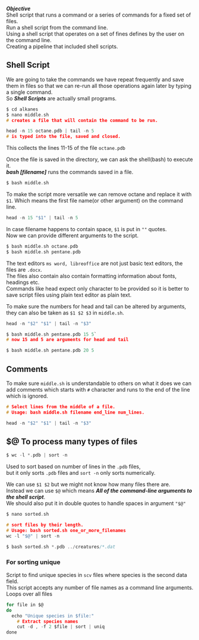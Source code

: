 

***Objective***       
Shell script that runs a command or a series of commands for a fixed set of files.      
Run a shell script from the command line.     
Using a shell script that operates on a set of fines defines by the user on the command line.     
Creating a pipeline that included shell scripts.


## Shell Script

We are going to take the commands we have repeat frequently and save them in files so that we can re-run all those operations again later by typing a single command.     
So ***Shell Scripts*** are actually small programs.
```c
$ cd alkanes
$ nano middle.sh
# creates a file that will contain the command to be run.

head -n 15 octane.pdb | tail -n 5
# is typed into the file, saved and closed.
```
This collects the lines 11-15 of the file `octane.pdb`

Once the file is saved in the directory, we can ask the shell(bash) to execute it.      
***bash [filename]*** runs the commands saved in a file.
```c
$ bash middle.sh
```

To make the script more versatile we can remove octane and replace it with `$1`.
Which means the first file name(or other argument) on the command line.
```c
head -n 15 "$1" | tail -n 5
```

In case filename happens to contain space, `$1` is put in `""` quotes.      
Now we can provide different arguments to the script.
```c
$ bash middle.sh octane.pdb
$ bash middle.sh pentane.pdb
```


The text editors `ms word, libreoffice` are not just basic text editors, the files are `.docx`.     
The files also contain also contain formatting information about fonts, headings etc.       
Commands like head expect only character to be provided so it is better to save script files using plain text editor as plain text.


To make sure the numbers for head and tail can be altered by arguments, they can also be taken as `$1 $2 $3` in `middle.sh`.

```c
head -n "$2" "$1" | tail -n "$3"

$ bash middle.sh pentane.pdb 15 5`
# now 15 and 5 are arguments for head and tail

$ bash middle.sh pentane.pdb 20 5
```


## Comments

To make sure `middle.sh` is understandable to others on what it does we can add comments which starts with `#` character and runs to the end of the line which is ignored.

```c
# Select lines from the middle of a file.
# Usage: bash middle.sh filename end_line num_lines.

head -n "$2" "$1" | tail -n "$3"
```



## $@ To process many types of files

```c
$ wc -l *.pdb | sort -n
```
Used to sort based on number of lines in the `.pdb` files,        
but it only sorts `.pdb` files and `sort -n` only sorts numerically.

We can use `$1 $2` but we might not know how many files there are.      
Instead we can use `$@` which means ***All of the command-line arguments to the shell script***.      
We should also put it in double quotes to handle spaces in argument `"$@"`
```c
$ nano sorted.sh

# sort files by their length.
# Usage: bash sorted.sh one_or_more_filenames
wc -l "$@" | sort -n

$ bash sorted.sh *.pdb ../creatures/*.dat
```


### For sorting unique

Script to find unique species in `scv` files where species is the second data field.      
This script accepts any number of file names as a command line arguments.     
Loops over all files
```c
for file in $@
do
  echo "Unique species in $file:"
	# Extract species names
	cut -d , -f 2 $file | sort | uniq
done
```

